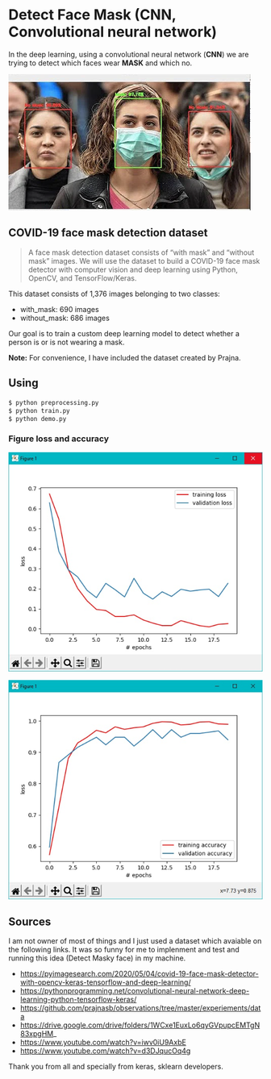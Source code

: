 # Detect Face Mask (CNN, Convolutional neural network)

In the deep learning, using a convolutional neural network (**CNN**) we are trying to detect which faces wear **MASK** and which no.

![Detect Face Mask - CNN](demo.webp)

## COVID-19 face mask detection dataset



> A face mask detection dataset consists of “with mask” and “without mask” images. We will use the dataset to build a COVID-19 face mask detector with computer vision and deep learning using Python, OpenCV, and TensorFlow/Keras.


This dataset consists of 1,376 images belonging to two classes:
- with_mask: 690 images
- without_mask: 686 images

Our goal is to train a custom deep learning model to detect whether a person is or is not wearing a mask.

**Note:** For convenience, I have included the dataset created by Prajna.

## Using

```
$ python preprocessing.py
$ python train.py
$ python demo.py
```

### Figure loss and accuracy

![](figure1.jpg)

![](figure2.jpg)

## Sources

I am not owner of most of things and I just used a dataset which avaiable on the following links. It was so funny for me to implenment and test and running this idea (Detect Masky face) in my machine.

- https://pyimagesearch.com/2020/05/04/covid-19-face-mask-detector-with-opencv-keras-tensorflow-and-deep-learning/
- https://pythonprogramming.net/convolutional-neural-network-deep-learning-python-tensorflow-keras/
- https://github.com/prajnasb/observations/tree/master/experiements/data
- https://drive.google.com/drive/folders/1WCxe1EuxLo6qyGVpupcEMTgN83xpgHM_
- https://www.youtube.com/watch?v=iwv0iU9AxbE
- https://www.youtube.com/watch?v=d3DJqucOq4g

Thank you from all and specially from keras, sklearn developers.

